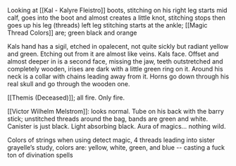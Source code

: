 
Looking at [[Kal - Kalyre Fleistro]] boots, stitching on his right leg starts mid calf, goes into the boot and almost creates a little knot, stitching stops then goes up his leg (threads) left leg stitching starts at the ankle; [[Magic Thread Colors]]  are; green black and orange

Kals hand has a sigil, etched in opalecent, not quite sickly but radiant yellow and green. Etching out from it are almost like veins. Kals face. Offset and almost deeper in is a second face, missing the jaw, teeth outstretched and completely wooden, irises are dark with a little green ring on it. Around his neck is a collar with chains leading away from it. Horns go down through his real skull and go through the wooden one.

[[Themis (Deceased)]]; all fire. Only fire.   

[[Victor Wilhelm Melstrom]]: looks normal. Tube on his back with the barry stick; unstitched threads around the bag, bands are green and white. Canister is just black. Light absorbing black. Aura of magics… nothing wild.


Colors of strings when using detect magic, 4 threads leading into sister grayelle’s study, colors are: yellow, white, green, and blue -- casting a fuck ton of divination spells
